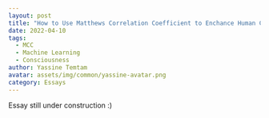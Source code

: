 ```yaml
---
layout: post
title: "How to Use Matthews Correlation Coefficient to Enchance Human Consciousness ?"
date: 2022-04-10
tags:
  - MCC
  - Machine Learning
  - Consciousness
author: Yassine Temtam
avatar: assets/img/common/yassine-avatar.png
category: Essays
---
```


Essay still under construction :)
